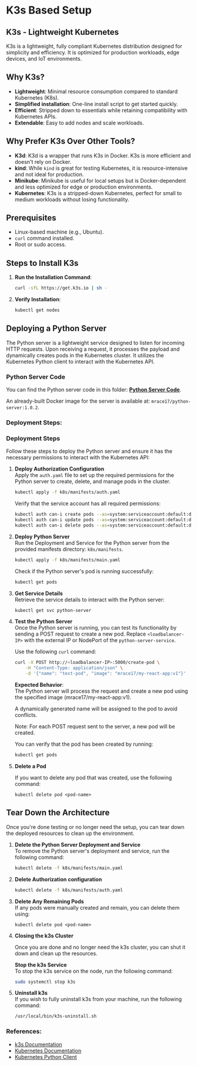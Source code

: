 # K3s Based Setup
## K3s - Lightweight Kubernetes

K3s is a lightweight, fully compliant Kubernetes distribution designed for simplicity and efficiency. It is optimized for production workloads, edge devices, and IoT environments.

## Why K3s?

- **Lightweight**: Minimal resource consumption compared to standard Kubernetes (K8s).
- **Simplified installation**: One-line install script to get started quickly.
- **Efficient**: Stripped down to essentials while retaining compatibility with Kubernetes APIs.
- **Extendable**: Easy to add nodes and scale workloads.

## Why Prefer K3s Over Other Tools?

- **K3d**: K3d is a wrapper that runs K3s in Docker. K3s is more efficient and doesn't rely on Docker.
- **kind**: While `kind` is great for testing Kubernetes, it is resource-intensive and not ideal for production.
- **Minikube**: Minikube is useful for local setups but is Docker-dependent and less optimized for edge or production environments.
- **Kubernetes**: K3s is a stripped-down Kubernetes, perfect for small to medium workloads without losing functionality.

## Prerequisites

- Linux-based machine (e.g., Ubuntu).
- `curl` command installed.
- Root or sudo access.

## Steps to Install K3s

1. **Run the Installation Command**:
   ```bash
   curl -sfL https://get.k3s.io | sh -
   ```

2. **Verify Installation**:
   ```bash
   kubectl get nodes
   ```

## Deploying a Python Server

The Python server is a lightweight service designed to listen for incoming HTTP requests. Upon receiving a request, it processes the payload and dynamically creates pods in the Kubernetes cluster. It utilizes the Kubernetes Python client to interact with the Kubernetes API.

### Python Server Code

You can find the Python server code in this folder: **[Python Server Code](./python-server/server.py)**.

An already-built Docker image for the server is available at: ```mrace17/python-server:1.0.2```.


### Deployment Steps:
### **Deployment Steps**

Follow these steps to deploy the Python server and ensure it has the necessary permissions to interact with the Kubernetes API:  

1. **Deploy Authorization Configuration**  
   Apply the `auth.yaml` file to set up the required permissions for the Python server to create, delete, and manage pods in the cluster.  
   ```bash
   kubectl apply -f k8s/manifests/auth.yaml
    ```  
   Verify that the service account has all required permissions:

   ```bash
   kubectl auth can-i create pods --as=system:serviceaccount:default:default -n default
   kubectl auth can-i update pods --as=system:serviceaccount:default:default -n default
   kubectl auth can-i delete pods --as=system:serviceaccount:default:default -n default
    ```   
2. **Deploy Python Server**  
   Run the Deployment and Service for the Python server from the provided manifests directory: `k8s/manifests`.

    ```bash
    kubectl apply -f k8s/manifests/main.yaml
    ```  
   Check if the Python server's pod is running successfully:
    ```bash
    kubectl get pods
    ```    
3. **Get Service Details**  
  Retrieve the service details to interact with the Python server:
      ```bash
    kubectl get svc python-server
    ``` 
4. **Test the Python Server**  
  Once the Python server is running, you can test its functionality by sending a POST request to create a new pod. Replace `<loadbalancer-IP>` with the external IP or NodePort of the `python-server-service`. 

   Use the following `curl` command:  

    ```bash
    curl -X POST http://<loadbalancer-IP>:5000/create-pod \
        -H "Content-Type: application/json" \
        -d '{"name": "test-pod", "image": "mrace17/my-react-app:v1"}'
     ```
    **Expected Behavior**:  
    The Python server will process the request and create a new pod using the specified image (mrace17/my-react-app:v1). 

    A dynamically generated name will be assigned to the pod to avoid conflicts. 

    Note: For each POST request sent to the server, a new pod will be created. 

    You can verify that the pod has been created by running:
    ```bash
    kubectl get pods
    ``` 
5. **Delete a Pod**

    If you want to delete any pod that was created, use the following command:
    ``` echo 
    kubectl delete pod <pod-name>
    ```
## Tear Down the Architecture

Once you're done testing or no longer need the setup, you can tear down the deployed resources to clean up the environment.

1. **Delete the Python Server Deployment and Service**  
   To remove the Python server's deployment and service, run the following command:

   ```bash
   kubectl delete -f k8s/manifests/main.yaml
2. **Delete Authorization configuration**  
   ```bash
   kubectl delete -f k8s/manifests/auth.yaml
   ```

3. **Delete Any Remaining Pods**  
    If any pods were manually created and remain, you can delete them using:
    ``` echo 
    kubectl delete pod <pod-name>
    ```
4. **Closing the k3s Cluster**

    Once you are done and no longer need the k3s cluster, you can shut it down and clean up the resources.

   **Stop the k3s Service**  
   To stop the k3s service on the node, run the following command:

   ```bash
   sudo systemctl stop k3s
   ```
5. **Uninstall k3s**  
    If you wish to fully uninstall k3s from your machine, run the following command:
    ```bash
    /usr/local/bin/k3s-uninstall.sh
    ```


### References:

- [k3s Documentation](https://k3s.io/)
- [Kubernetes Documentation](https://kubernetes.io/docs/)
- [Kubernetes Python Client](https://github.com/kubernetes-client/python)
